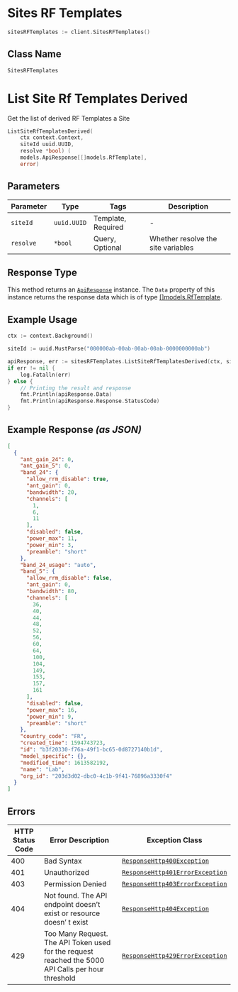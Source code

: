 # Sites RF Templates

```go
sitesRFTemplates := client.SitesRFTemplates()
```

## Class Name

`SitesRFTemplates`


# List Site Rf Templates Derived

Get the list of derived RF Templates a Site

```go
ListSiteRfTemplatesDerived(
    ctx context.Context,
    siteId uuid.UUID,
    resolve *bool) (
    models.ApiResponse[[]models.RfTemplate],
    error)
```

## Parameters

| Parameter | Type | Tags | Description |
|  --- | --- | --- | --- |
| `siteId` | `uuid.UUID` | Template, Required | - |
| `resolve` | `*bool` | Query, Optional | Whether resolve the site variables |

## Response Type

This method returns an [`ApiResponse`](../../doc/api-response.md) instance. The `Data` property of this instance returns the response data which is of type [[]models.RfTemplate](../../doc/models/rf-template.md).

## Example Usage

```go
ctx := context.Background()

siteId := uuid.MustParse("000000ab-00ab-00ab-00ab-0000000000ab")

apiResponse, err := sitesRFTemplates.ListSiteRfTemplatesDerived(ctx, siteId, nil)
if err != nil {
    log.Fatalln(err)
} else {
    // Printing the result and response
    fmt.Println(apiResponse.Data)
    fmt.Println(apiResponse.Response.StatusCode)
}
```

## Example Response *(as JSON)*

```json
[
  {
    "ant_gain_24": 0,
    "ant_gain_5": 0,
    "band_24": {
      "allow_rrm_disable": true,
      "ant_gain": 0,
      "bandwidth": 20,
      "channels": [
        1,
        6,
        11
      ],
      "disabled": false,
      "power_max": 11,
      "power_min": 3,
      "preamble": "short"
    },
    "band_24_usage": "auto",
    "band_5": {
      "allow_rrm_disable": false,
      "ant_gain": 0,
      "bandwidth": 80,
      "channels": [
        36,
        40,
        44,
        48,
        52,
        56,
        60,
        64,
        100,
        104,
        149,
        153,
        157,
        161
      ],
      "disabled": false,
      "power_max": 16,
      "power_min": 9,
      "preamble": "short"
    },
    "country_code": "FR",
    "created_time": 1594743723,
    "id": "b3f20330-f76a-49f1-bc65-0d8727140b1d",
    "model_specific": {},
    "modified_time": 1613582192,
    "name": "Lab",
    "org_id": "203d3d02-dbc0-4c1b-9f41-76896a3330f4"
  }
]
```

## Errors

| HTTP Status Code | Error Description | Exception Class |
|  --- | --- | --- |
| 400 | Bad Syntax | [`ResponseHttp400Exception`](../../doc/models/response-http-400-exception.md) |
| 401 | Unauthorized | [`ResponseHttp401ErrorException`](../../doc/models/response-http-401-error-exception.md) |
| 403 | Permission Denied | [`ResponseHttp403ErrorException`](../../doc/models/response-http-403-error-exception.md) |
| 404 | Not found. The API endpoint doesn’t exist or resource doesn’ t exist | [`ResponseHttp404Exception`](../../doc/models/response-http-404-exception.md) |
| 429 | Too Many Request. The API Token used for the request reached the 5000 API Calls per hour threshold | [`ResponseHttp429ErrorException`](../../doc/models/response-http-429-error-exception.md) |


